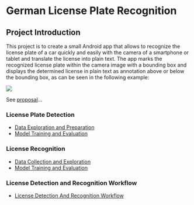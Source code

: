 # **German License Plate Recognition**

## Project Introduction

This project is to create a small Android app that allows to recognize the license plate of a car quickly and easily with the camera of a smartphone or tablet and translate the license into plain text. 
The app marks the recognized license plate within the camera image with a bounding box and displays the determined license in plain text as annotation above or below the bounding box, as can be seen in the following example:

![](documentation/demo_video.gif)

See [proposal](proposal/proposal.md)...

### License Plate Detection

- [Data Exploration and Preparation](1_License_Plate_Detection_Data_Exploration_And_Preparation.ipynb)
- [Model Training and Evaluation](2_License_Plate_Detection_Model_Training_And_Evaluation.ipynb)

### License Recognition

- [Data Collection and Exploration](3_License_Recognition_Data_Collection_And_Exploration.ipynb)
- [Model Training and Evaluation](4_License_Recognition_Model_Training_And_Evaluation.ipynb)

### License Detection and Recognition Workflow 
- [License Detection And Recognition Workflow](5_License_Recogniproposialtion_Workflow.ipynb)

